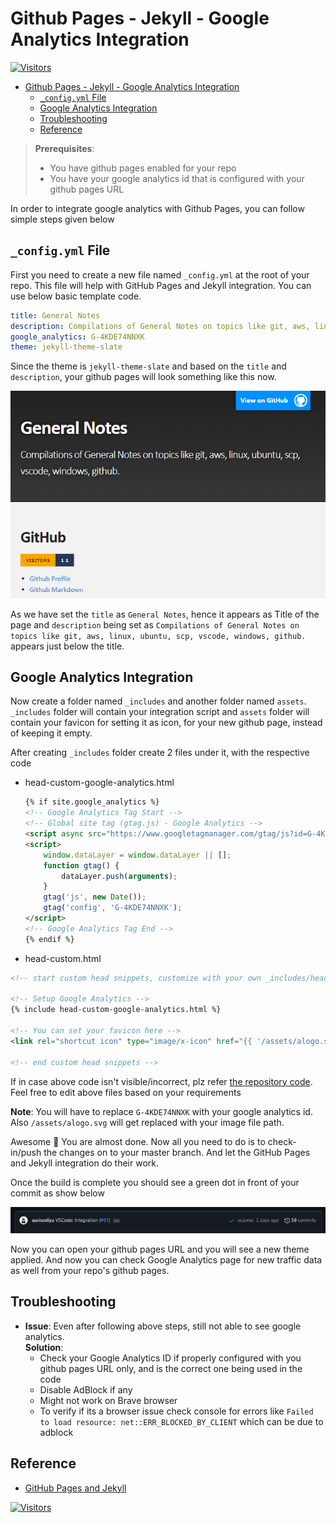 # Github Pages - Jekyll - Google Analytics Integration

[![Visitors](https://api.visitorbadge.io/api/visitors?path=aasisodiya.general.github.analytics&labelColor=%23ffa500&countColor=%23263759&labelStyle=upper)](https://visitorbadge.io/status?path=aasisodiya.general.github.analytics)

- [Github Pages - Jekyll - Google Analytics Integration](#github-pages---jekyll---google-analytics-integration)
  - [`_config.yml` File](#_configyml-file)
  - [Google Analytics Integration](#google-analytics-integration)
  - [Troubleshooting](#troubleshooting)
  - [Reference](#reference)

> **Prerequisites**:
>
> - You have github pages enabled for your repo
> - You have your google analytics id that is configured with your github pages URL

In order to integrate google analytics with Github Pages, you can follow simple steps given below

## `_config.yml` File

First you need to create a new file named `_config.yml` at the root of your repo. This file will help with GitHub Pages and Jekyll integration. You can use below basic template code.

```yml
title: General Notes
description: Compilations of General Notes on topics like git, aws, linux, ubuntu, scp, vscode, windows, github.
google_analytics: G-4KDE74NNXK
theme: jekyll-theme-slate
```

Since the theme is `jekyll-theme-slate` and based on the `title` and `description`, your github pages will look something like this now.

![Github Page](./img/githubpage.png)

As we have set the `title` as `General Notes`, hence it appears as Title of the page and `description` being set as `Compilations of General Notes on topics like git, aws, linux, ubuntu, scp, vscode, windows, github.` appears just below the title.

## Google Analytics Integration

Now create a folder named `_includes` and another folder named `assets`. `_includes` folder will contain your integration script and `assets` folder will contain your favicon for setting it as icon, for your new github page, instead of keeping it empty.

After creating `_includes` folder create 2 files under it, with the respective code

- head-custom-google-analytics.html

  ```html
  {% if site.google_analytics %}
  <!-- Google Analytics Tag Start -->
  <!-- Global site tag (gtag.js) - Google Analytics -->
  <script async src="https://www.googletagmanager.com/gtag/js?id=G-4KDE74NNXK"></script>
  <script>
      window.dataLayer = window.dataLayer || [];
      function gtag() {
          dataLayer.push(arguments);
      }
      gtag('js', new Date());
      gtag('config', 'G-4KDE74NNXK');
  </script>
  <!-- Google Analytics Tag End -->
  {% endif %}
  ```

- head-custom.html

```html
<!-- start custom head snippets, customize with your own _includes/head-custom.html file -->

<!-- Setup Google Analytics -->
{% include head-custom-google-analytics.html %}

<!-- You can set your favicon here -->
<link rel="shortcut icon" type="image/x-icon" href="{{ '/assets/alogo.svg' | relative_url }}">

<!-- end custom head snippets -->
```

  If in case above code isn't visible/incorrect, plz refer [the repository code](https://github.com/aasisodiya/general/tree/master/github/github-analytics/_includes). Feel free to edit above files based on your requirements

**Note**: You will have to replace `G-4KDE74NNXK` with your google analytics id. Also `/assets/alogo.svg` will get replaced with your image file path.

Awesome 👏 You are almost done. Now all you need to do is to check-in/push the changes on to your master branch. And let the GitHub Pages and Jekyll integration do their work.

Once the build is complete you should see a green dot in front of your commit as show below

![Build Success](./img/commit.png)

Now you can open your github pages URL and you will see a new theme applied. And now you can check Google Analytics page for new traffic data as well from your repo's github pages.

## Troubleshooting

- **Issue**: Even after following above steps, still not able to see google analytics.  
  **Solution**:
  - Check your Google Analytics ID if properly configured with you github pages URL only, and is the correct one being used in the code
  - Disable AdBlock if any
  - Might not work on Brave browser
  - To verify if its a browser issue check console for errors like `Failed to load resource: net::ERR_BLOCKED_BY_CLIENT` which can be due to adblock

## Reference

- [GitHub Pages and Jekyll](https://docs.github.com/en/pages/setting-up-a-github-pages-site-with-jekyll/about-github-pages-and-jekyll)

[![Visitors](https://api.visitorbadge.io/api/visitors?path=aasisodiya.general&label=aasisodiya/general&labelColor=%23ffa500&countColor=%23263759&labelStyle=upper)](https://visitorbadge.io/status?path=aasisodiya.general)

